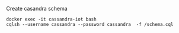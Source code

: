 Create casandra schema

```
docker exec -it cassandra-iot bash
cqlsh --username cassandra --password cassandra  -f /schema.cql
```